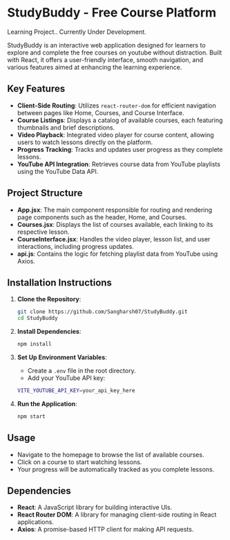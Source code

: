 # StudyBuddy - Free Course Platform

Learning Project..
Currently Under Development.

StudyBuddy is an interactive web application designed for learners to explore and complete the free courses on youtube without distraction. Built with React, it offers a user-friendly interface, smooth navigation, and various features aimed at enhancing the learning experience.

## Key Features

- **Client-Side Routing**: Utilizes `react-router-dom` for efficient navigation between pages like Home, Courses, and Course Interface.
- **Course Listings**: Displays a catalog of available courses, each featuring thumbnails and brief descriptions.
- **Video Playback**: Integrated video player for course content, allowing users to watch lessons directly on the platform.
- **Progress Tracking**: Tracks and updates user progress as they complete lessons.
- **YouTube API Integration**: Retrieves course data from YouTube playlists using the YouTube Data API.

## Project Structure

- **App.jsx**: The main component responsible for routing and rendering page components such as the header, Home, and Courses.
- **Courses.jsx**: Displays the list of courses available, each linking to its respective lesson.
- **CourseInterface.jsx**: Handles the video player, lesson list, and user interactions, including progress updates.
- **api.js**: Contains the logic for fetching playlist data from YouTube using Axios.

## Installation Instructions

1. **Clone the Repository**:
    ```bash
    git clone https://github.com/Sangharsh07/StudyBuddy.git
    cd StudyBuddy
    ```

2. **Install Dependencies**:
    ```bash
    npm install
    ```

3. **Set Up Environment Variables**:
    - Create a `.env` file in the root directory.
    - Add your YouTube API key:
    ```bash
    VITE_YOUTUBE_API_KEY=your_api_key_here
    ```

4. **Run the Application**:
    ```bash
    npm start
    ```

## Usage

- Navigate to the homepage to browse the list of available courses.
- Click on a course to start watching lessons.
- Your progress will be automatically tracked as you complete lessons.

## Dependencies

- **React**: A JavaScript library for building interactive UIs.
- **React Router DOM**: A library for managing client-side routing in React applications.
- **Axios**: A promise-based HTTP client for making API requests.



